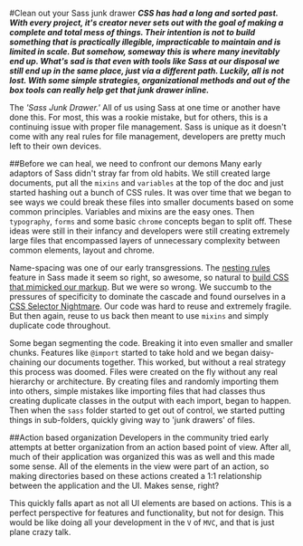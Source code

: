 #Clean out your Sass junk drawer
__*CSS has had a long and sorted past. With every project, it's creator never sets out with the goal of making a complete and total mess of things. Their intention is not to build something that is practically illegible, impracticable to maintain and is limited in scale. But somehow, someway this is where many inevitably end up. What's sad is that even with tools like Sass at our disposal we still end up in the same place, just via a different path. Luckily, all is not lost. With some simple strategies, organizational methods and out of the box tools can really help get that junk drawer inline.*__ 

The *'Sass Junk Drawer.'* All of us using Sass at one time or another have done this. For most, this was a rookie mistake, but for others, this is a continuing issue with proper file management. Sass is unique as it doesn't come with any real rules for file management, developers are pretty much left to their own devices.

##Before we can heal, we need to confront our demons
Many early adaptors of Sass didn't stray far from old habits. We still created large documents, put all the `mixins` and `variables` at the top of the doc and just started hashing out a bunch of CSS rules. It was over time that we began to see ways we could break these files into smaller documents based on some common principles. Variables and mixins are the easy ones. Then `typography`, `forms` and some basic `chrome` concepts began to split off. These ideas were still in their infancy and developers were still creating extremely large files that encompassed layers of unnecessary complexity between common elements, layout and chrome.

Name-spacing was one of our early transgressions. The [nesting rules](http://goo.gl/yTlYb) feature in Sass made it seem so right, so awesome, so natural to [build CSS that mimicked our markup](http://goo.gl/Jw84O). But we were so wrong. We succumb to the pressures of specificity to dominate the cascade and found ourselves in a [CSS Selector Nightmare](http://goo.gl/Wr8Tp). Our code was hard to reuse and extremely fragile. But then again, reuse to us back then meant to use `mixins` and simply duplicate code throughout. 

Some began segmenting the code. Breaking it into even smaller and smaller chunks. Features like `@import` started to take hold and we began daisy-chaining our documents together. This worked, but without a real strategy this process was doomed. Files were created on the fly without any real hierarchy or architecture. By creating files and randomly importing them into others, simple mistakes like importing files that had classes thus creating duplicate classes in the output with each import, began to happen. Then when the `sass` folder started to get out of control, we started putting things in sub-folders, quickly giving way to 'junk drawers' of files. 

##Action based organization
Developers in the community tried early attempts at better organization from an action based point of view. After all, much of their application was organized this was as well and this made some sense. All of the elements in the view were part of an action, so making directories based on these actions created a 1:1 relationship between the application and the UI. Makes sense, right? 

This quickly falls apart as not all UI elements are based on actions. This is a perfect perspective for features and functionality, but not for design. This would be like doing all your development in the `V` of `MVC`, and that is just plane crazy talk. 











